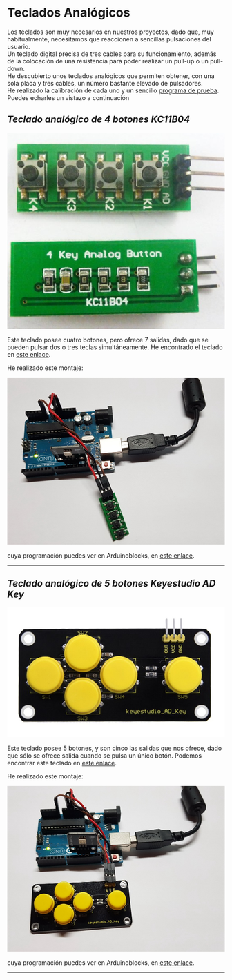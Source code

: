 # Teclados Analógicos

Los teclados son muy necesarios en nuestros proyectos, dado que, muy habitualmente, necesitamos que reaccionen a sencillas pulsaciones del usuario.  
Un teclado digital precisa de tres cables para su funcionamiento, además de la colocación de una resistencia para poder realizar un pull-up o un pull-down.  
He descubierto unos teclados analógicos que permiten obtener, con una sola placa y tres cables, un número bastante elevado de pulsadores.  
He realizado la calibración de cada uno y un sencillo [programa de prueba](http://www.arduinoblocks.com/web/project/174238).  
Puedes echarles un vistazo a continuación

## _Teclado analógico de 4 botones KC11B04_

![KC11BC04](KC11BC04.jpg)

Este teclado posee cuatro botones, pero ofrece 7 salidas, dado que se pueden pulsar dos o tres teclas simultáneamente.
He encontrado el teclado en [este enlace](https://es.aliexpress.com/item/33057430287.html?spm=a2g0s.9042311.0.0.182f63c0vLlYX2).

He realizado este montaje:

![MontajeKC11BC04](MontajeKC11BC04.jpg)

cuya programación puedes ver en Arduinoblocks, en [este enlace](http://www.arduinoblocks.com/web/project/174214).

---

## _Teclado analógico de 5 botones Keyestudio AD Key_

![KeyestudioADKey](KeyestudioADKey.jpg)

Este teclado posee 5 botones, y son cinco las salidas que nos ofrece, dado que sólo se ofrece salida cuando se pulsa un único botón.
Podemos encontrar este teclado en [este enlace](https://www.keyestudio.com/keyestudio-ad-key-button-module-for-arduino-p0589.html).


He realizado este montaje:

![MontajeKeyestudio](MontajeKeyestudio.jpg)

cuya programación puedes ver en Arduinoblocks, en [este enlace](http://www.arduinoblocks.com/web/project/174563).

---
